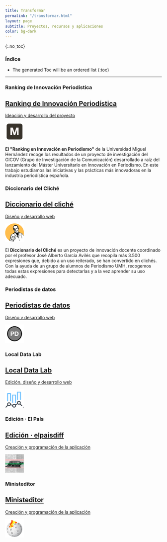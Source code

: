 ```yaml
---
title: Transformar
permalink: "/transformar.html"
layout: page
subtitle: Proyectos, recursos y aplicaciones
color: bg-dark
---
```

{:.no_toc}
### Índice

- The generated Toc will be an ordered list
{:toc}

* * *

### Ranking de Innovación Periodística

<section class="after-loop">
  <div class="row">
    <div class="col-lg-12 col-md-12 mb-lg-0 mx-auto">
      <a href="http://mip.umh.es/ranking/" target="_blank" class="after-loop-item card bg-secondary border-0 shadow-lg">
        <div class="card-body d-flex align-items-end flex-column text-right">
          <h2 class="text-warning">Ranking de Innovación Periodística</h2>
          <p class="w-75 text-white">Ideación y desarrollo del proyecto</p>
          <i><img src="assets/images/mip.png" alt="" width="60" height="60"></i>        
        </div>
      </a>
    </div>
  </div>
</section>

**El "Ranking en Innovación en Periodismo"** de la Universidad Miguel Hernández recoge los resultados de un proyecto de investigación del GICOV (Grupo de Investigación de la Comunicación) desarrollado a raíz del lanzamiento del Máster Universitario en Innovación en Periodismo. En este trabajo estudiamos las iniciativas y las prácticas más innovadoras en la industria periodística española. 

### Diccionario del Cliché

<section class="after-loop">
  <div class="row">
    <div class="col-lg-12 col-md-12 mb-lg-0 mx-auto">
      <a href="http://diccionariodelcliche.umh.es/" target="_blank" class="after-loop-item card bg-primary border-0 shadow-lg">       
        <div class="card-body d-flex align-items-end flex-column text-right">
        <h2 class="text-white">Diccionario del cliché</h2>
        <p class="w-75 text-warning">Diseño y desarrollo web</p>  
        <i><img class="rounded-circle" src="assets/images/cliche.png" alt="" width="60" height="60"></i>
        </div>
      </a>
    </div>
  </div>
</section>

El **Diccionario del Cliché** es un proyecto de innovación docente coordinado por el profesor José Alberto García Avilés que recopila más 3.500 expresiones que, debido a un uso reiterado, se han convertido en clichés. Con la ayuda de un grupo de alumnos de Periodismo UMH, recogemos todas estas expresiones para detectarlas y a la vez aprender su uso adecuado. 

### Periodistas de datos

<section class="after-loop">
  <div class="row">
    <div class="col-lg-12 col-md-12 mb-lg-0 mx-auto">
      <a href="http://periodistasdedatos.com/" target="_blank" class="after-loop-item card bg-secondary border-0 shadow-lg">
        <div class="card-body d-flex align-items-end flex-column text-right">
          <h2 class="text-white">Periodistas de datos</h2>
          <p class="w-75 text-warning">Diseño y desarrollo web</p>  
          <i><img class="rounded-circle" src="assets/images/pd.png" alt="" width="60" height="60"></i>
        </div>
      </a>
    </div>
  </div>
</section>

### Local Data Lab

<section class="after-loop">
  <div class="row">
    <div class="col-lg-12 col-md-12 mb-lg-0 mx-auto">
      <a href="https://localdatalab.umh.es/" target="_blank" class="after-loop-item card border-0 bg-warning shadow-lg" style="background-image: linear-gradient(45deg,#040505 0,#5cb85c94 100%),url(https://localdatalab.umh.es/assets/images/elx-background.gif)">
        <div class="card-body d-flex align-items-end flex-column text-right">
          <h2 class="text-white">Local Data Lab</h2>
          <p class="w-75 text-white">Edición, diseño y desarrollo web</p>  
          <i><img class="rounded-circle" src="assets/images/local.png" alt="" width="60" height="60"></i>
        </div>
      </a>
    </div>
  </div>
</section>

### Edición · El País

<section class="after-loop">
  <div class="row">
    <div class="col-lg-12 col-md-12 mb-lg-0 mx-auto">
      <a href="https://twitter.com/elpaisdiff" target="_blank" class="after-loop-item card border-0 bg-dark shadow-lg">
        <div class="card-body d-flex align-items-end flex-column text-right">
          <h2 class="text-white">Edición · elpaisdiff</h2>
          <p class="w-75 text-warning">Creación y programación de la aplicación</p>  
          <i><img class="rounded-circle" src="assets/images/elpaisdiff.jpg" alt="" width="60" height="60"></i>          
        </div>
      </a>
    </div>
  </div>
</section>

### Ministeditor

<section class="after-loop">
  <div class="row">
    <div class="col-lg-12 col-md-12 mb-lg-0 mx-auto">
      <a href="https://twitter.com/ministeditor" target="_blank"  class="after-loop-item card border-0 bg-info shadow-lg">
        <div class="card-body d-flex align-items-end flex-column text-right">
          <h2 class="text-white">Ministeditor</h2>
          <p class="w-75 text-warning">Creación y programación de la aplicación</p>  
          <i><img class="rounded-circle" src="assets/images/ministeditor.jpg" alt="" width="60" height="60"></i>          
        </div>
      </a>
    </div>
  </div>
</section>